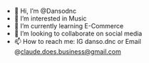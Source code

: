 - 👋 Hi, I’m @Dansodnc
- 👀 I’m interested in Music
- 🌱 I’m currently learning E-Commerce
- 💞️ I’m looking to collaborate on social media
- 📫 How to reach me: IG danso.dnc or Email @claude.does.business@gmail.com

<!---
Dansodnc/Dansodnc is a ✨ special ✨ repository because its `README.md` (this file) appears on your GitHub profile.
You can click the Preview link to take a look at your changes.
--->
